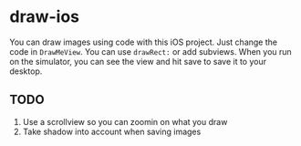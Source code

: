 draw-ios
========

You can draw images using code with this iOS project.
Just change the code in `DrawMeView`. You can use `drawRect:` or add subviews.
When you run on the simulator, you can see the view and hit save to save it to your desktop.


TODO
----

1. Use a scrollview so you can zoomin on what you draw
2. Take shadow into account when saving images